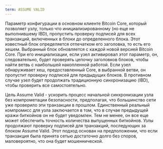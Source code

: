 ```yaml
---
term: ASSUME VALID
---
```


Параметр конфигурации в основном клиенте Bitcoin Core, который позволяет узлу, только что инициализированному (но еще не выполнившему IBD), пропустить проверку подписей для всех транзакций, включенных в блоки до определенного блока. Этот известный блок определяется отпечатком его заголовка, то есть его хешем. Выбранный блок обновляется с каждой новой версией Bitcoin Core. При его инициализации, если узел активировал этот параметр, он, следовательно, будет проверять цепочку заголовков блоков, чтобы найти ветвь с наибольшей накопленной работой. Если узел обнаруживает хеш, предоставленный Core, в выбранной ветви, он пропустит проверку подписей для предыдущих блоков. В противном случае узел будет продолжать традиционную синхронизацию (IBD), чтобы проверить все самостоятельно.

Цель Assume Valid - ускорить процесс начальной синхронизации узла без компрометации безопасности, предполагая, что большинство сети уже проверило эти транзакции в прошлом. Единственный реальный компромисс для узла заключается в том, что в случае предыдущей кражи биткойнов он не будет уведомлен. Тем не менее, он все еще может обеспечить точность количества выпущенных биткойнов. Узлы продолжают проверку подписей для транзакций, последующих за блоком Assume Valid. Этот подход основан на предположении, что если транзакция была принята сетью достаточно долго без споров, маловероятно, что она будет мошеннической.
